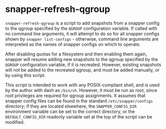 # snapper-refresh-qgroup

`snapper-refresh-qgroup` is a script to add snapshots from a snapper config to
the qgroup specified by the `QGROUP` configuration variable. If called with no
command line arguments, it will attempt to do so for all snapper configs shown
by `snapper list-configs` - otherwise, command line arguments are interpreted
as the names of snapper configs on which to operate.

After disabling quotas for a filesystem and then enabling them again, snapper
will resume adding new snapshots to the qgroup specified by the `QGROUP`
configuration variable, if it is recreated. However, existing snapshots will
not be added to the recreated qgroup, and must be added manually, or by using
this script.

This script is intended to work with any POSIX-compliant shell, and is used by
the author with dash as `/bin/sh`. However, it must be run as root, since root
privileges are required for qgroup assignments. It assumes that snapper config
files can be found in the standard `/etc/snapper/configs` directory; if they
are located elsewhere, the `SNAPPER_CONFIG_DIR` environment variable can be set
to the correct directory, or the `DEFAULT_CONFIG_DIR` readonly variable set at
the top of the script can be modified.
